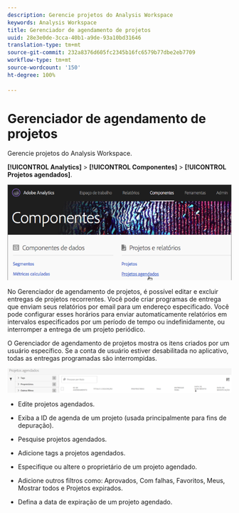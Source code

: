 ```yaml
---
description: Gerencie projetos do Analysis Workspace
keywords: Analysis Workspace
title: Gerenciador de agendamento de projetos
uuid: 28e3e0de-3cca-40b1-a9de-93a10bd31646
translation-type: tm+mt
source-git-commit: 232a8376d605fc2345b16fc6579b77dbe2eb7709
workflow-type: tm+mt
source-wordcount: '150'
ht-degree: 100%

---
```



# Gerenciador de agendamento de projetos

Gerencie projetos do Analysis Workspace.

**[!UICONTROL Analytics]** > **[!UICONTROL Componentes]** > **[!UICONTROL Projetos agendados]**.

![](assets/components-scheduled-projects.png)

No Gerenciador de agendamento de projetos, é possível editar e excluir entregas de projetos recorrentes. Você pode criar programas de entrega que enviam seus relatórios por email para um endereço especificado. Você pode configurar esses horários para enviar automaticamente relatórios em intervalos especificados por um período de tempo ou indefinidamente, ou interromper a entrega de um projeto periódico.

O Gerenciador de agendamento de projetos mostra os itens criados por um usuário específico. Se a conta de usuário estiver desabilitada no aplicativo, todas as entregas programadas são interrompidas.

![](assets/scheduled-projects.png)

* Edite projetos agendados.
* Exiba a ID de agenda de um projeto (usada principalmente para fins de depuração).
* Pesquise projetos agendados.
* Adicione tags a projetos agendados.
* Especifique ou altere o proprietário de um projeto agendado.
* Adicione outros filtros como: Aprovados, Com falhas, Favoritos, Meus, Mostrar todos e Projetos expirados.

* Defina a data de expiração de um projeto agendado.

